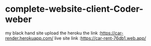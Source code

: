 # complete-website-client-Coder-weber
my black hand site upload the heroku 
the link :https://car-render.herokuapp.com/
live site link :https://car-rent-76db1.web.app/
